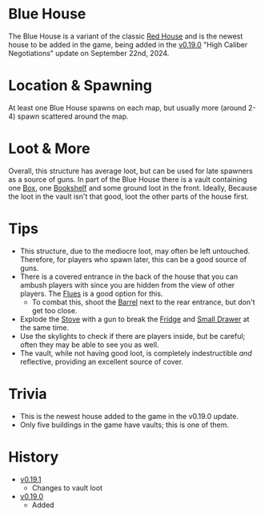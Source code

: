 # Blue House

The Blue House is a variant of the classic [Red House](/buildings/red_house) and is the newest house to be added in the game, being added in the [v0.19.0](https://github.com/HasangerGames/suroi/releases/tag/v0.19.0) "High Caliber Negotiations" update on September 22nd, 2024.
# Location & Spawning

At least one Blue House spawns on each map, but usually more (around 2-4) spawn scattered around the map.

# Loot & More
Overall, this structure has average loot, but can be used for late spawners as a source of guns. 
In part of the Blue House there is a vault containing one [Box](/obstacles/box), one [Bookshelf](/obstacles/bookshelf) and some ground loot in the front. Ideally, Because the loot in the vault isn't that good, loot the other parts of the house first. 
 # Tips
- This structure, due to the mediocre loot, may often be left untouched. Therefore, for players who spawn later, this can be a good source of guns.
- There is a covered entrance in the back of the house that you can ambush players with since you are hidden from the view of other players. The [Flues](/guns/flues) is a good option for this. 
  - To combat this, shoot the [Barrel](/obstacles/barrel) next to the rear entrance, but don't get too close. 
- Explode the [Stove](/obstacles/stove) with a gun to break the [Fridge](/obstacles/fridge) and [Small Drawer](/obstacles/small_drawer) at the same time.
- Use the skylights to check if there are players inside, but be careful; often they may be able to see you as well. 
- The vault, while not having good loot, is completely indestructible *and* reflective, providing an excellent source of cover.
 # Trivia
 - This is the newest house added to the game in the v0.19.0 update. 
 - Only five buildings in the game have vaults; this is one of them.
# History
- [v0.19.1](https://github.com/HasangerGames/suroi/releases/tag/v0.19.1)
  - Changes to vault loot
- [v0.19.0](https://github.com/HasangerGames/suroi/releases/tag/v0.19.0)
  - Added
